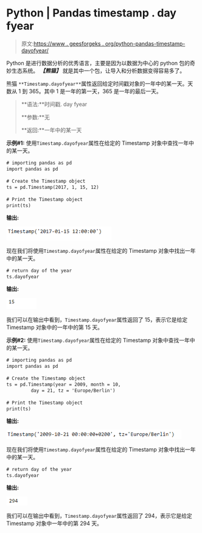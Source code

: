 # Python | Pandas timestamp . day fyear

> 原文:[https://www . geesforgeks . org/python-pandas-timestamp-dayofyear/](https://www.geeksforgeeks.org/python-pandas-timestamp-dayofyear/)

Python 是进行数据分析的优秀语言，主要是因为以数据为中心的 python 包的奇妙生态系统。 ***【熊猫】*** 就是其中一个包，让导入和分析数据变得容易多了。

熊猫 `**Timestamp.dayofyear**`属性返回给定时间戳对象的一年中的某一天。天数从 1 到 365。其中 1 是一年的第一天，365 是一年的最后一天。

> **语法:**时间戳. day fyear
> 
> **参数:**无
> 
> **返回:**一年中的某一天

**示例#1:** 使用`Timestamp.dayofyear`属性在给定的 Timestamp 对象中查找一年中的某一天。

```
# importing pandas as pd
import pandas as pd

# Create the Timestamp object
ts = pd.Timestamp(2017, 1, 15, 12)

# Print the Timestamp object
print(ts)
```

**输出:**

![](img/ffd6ae50d6cf4625e1be839ecc51b75e.png)

现在我们将使用`Timestamp.dayofyear`属性在给定的 Timestamp 对象中找出一年中的某一天。

```
# return day of the year
ts.dayofyear
```

**输出:**

![](img/4ab6def22490a8ce7983c4ac52d864f7.png)

我们可以在输出中看到，`Timestamp.dayofyear`属性返回了 15，表示它是给定 Timestamp 对象中的一年中的第 15 天。

**示例#2:** 使用`Timestamp.dayofyear`属性在给定的 Timestamp 对象中查找一年中的某一天。

```
# importing pandas as pd
import pandas as pd

# Create the Timestamp object
ts = pd.Timestamp(year = 2009, month = 10, 
         day = 21, tz = 'Europe/Berlin')

# Print the Timestamp object
print(ts)
```

**输出:**

![](img/5c9ffc3eb01058bce36e942e0e923bdb.png)

现在我们将使用`Timestamp.dayofyear`属性在给定的 Timestamp 对象中找出一年中的某一天。

```
# return day of the year
ts.dayofyear
```

**输出:**

![](img/eda58856daccd212826275bb8a305ea6.png)

我们可以在输出中看到，`Timestamp.dayofyear`属性返回了 294，表示它是给定 Timestamp 对象中一年中的第 294 天。